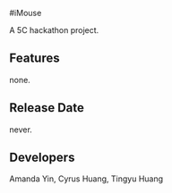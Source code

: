 #iMouse

A 5C hackathon project.

## Features

none.

## Release Date

never.

## Developers

Amanda Yin, Cyrus Huang, Tingyu Huang
